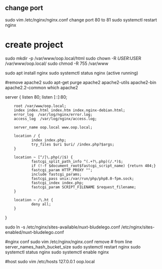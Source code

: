 ## change port 
sudo vim /etc/nginx/nginx.conf
change port 80 to 81
sudo systemctl restart nginx


# create project
sudo mkdir -p /var/www/oop.local/html
sudo chown -R $USER:$USER /var/www/oop.local/
sudo chmod -R 755 /var/www

sudo apt install nginx
sudo systemctl status nginx (active running)

#remove apache2
sudo apt-get purge apache2 apache2-utils apache2-bin apache2.2-common
which apache2

server {
        listen 80;
        listen [::]:80;

        root /var/www/oop.local;
        index index.html index.htm index.nginx-debian.html;
        error_log  /var/log/nginx/error.log;
        access_log  /var/log/nginx/access.log;

        server_name oop.local www.oop.local;

        location / {
                index index.php;
                try_files $uri $uri/ /index.php?$args;
        }

        location ~ [^/]\.php(/|$) {
                fastcgi_split_path_info ^(.+?\.php)(/.*)$;
                if (!-f $document_root$fastcgi_script_name) {return 404;}
                fastcgi_param HTTP_PROXY "";
                include fastcgi_params;
                fastcgi_pass unix:/var/run/php/php8.0-fpm.sock;
                fastcgi_index index.php;
                fastcgi_param SCRIPT_FILENAME $request_filename;
        }

        location ~ /\.ht {
                deny all;
        }
}
            

sudo ln -s /etc/nginx/sites-available/nuxt-bludelego.conf /etc/nginx/sites-enabled/nuxt-bludelego.conf

#nginx conf
sudo vim /etc/nginx/nginx.conf
remove # from line server_names_hash_bucket_size
sudo systemctl restart nginx
sudo systemctl status nginx
sudo systemctl enable nginx

#host
sudo vim /etc/hosts
127.0.0.1       oop.local



